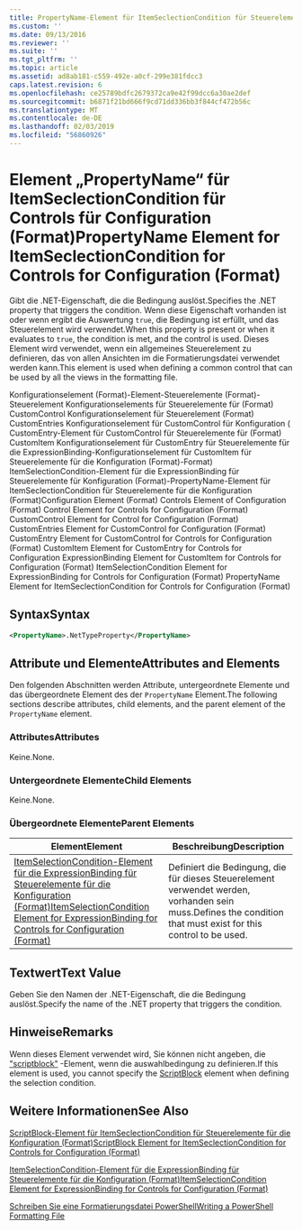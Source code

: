 ```yaml
---
title: PropertyName-Element für ItemSeclectionCondition für Steuerelemente für die Konfiguration (Format) | Microsoft-Dokumentation
ms.custom: ''
ms.date: 09/13/2016
ms.reviewer: ''
ms.suite: ''
ms.tgt_pltfrm: ''
ms.topic: article
ms.assetid: ad8ab181-c559-492e-a0cf-299e381fdcc3
caps.latest.revision: 6
ms.openlocfilehash: ce25789bdfc2679372ca9e42f99dcc6a30ae2def
ms.sourcegitcommit: b6871f21bd666f9cd71dd336bb3f844cf472b56c
ms.translationtype: MT
ms.contentlocale: de-DE
ms.lasthandoff: 02/03/2019
ms.locfileid: "56860926"
---
```

# <a name="propertyname-element-for-itemseclectioncondition-for-controls-for-configuration-format"></a><span data-ttu-id="7e8f8-102">Element „PropertyName“ für ItemSeclectionCondition für Controls für Configuration (Format)</span><span class="sxs-lookup"><span data-stu-id="7e8f8-102">PropertyName Element for ItemSeclectionCondition for Controls for Configuration (Format)</span></span>

<span data-ttu-id="7e8f8-103">Gibt die .NET-Eigenschaft, die die Bedingung auslöst.</span><span class="sxs-lookup"><span data-stu-id="7e8f8-103">Specifies the .NET property that triggers the condition.</span></span> <span data-ttu-id="7e8f8-104">Wenn diese Eigenschaft vorhanden ist oder wenn ergibt die Auswertung `true`, die Bedingung ist erfüllt, und das Steuerelement wird verwendet.</span><span class="sxs-lookup"><span data-stu-id="7e8f8-104">When this property is present or when it evaluates to `true`, the condition is met, and the control is used.</span></span> <span data-ttu-id="7e8f8-105">Dieses Element wird verwendet, wenn ein allgemeines Steuerelement zu definieren, das von allen Ansichten im die Formatierungsdatei verwendet werden kann.</span><span class="sxs-lookup"><span data-stu-id="7e8f8-105">This element is used when defining a common control that can be used by all the views in the formatting file.</span></span>

<span data-ttu-id="7e8f8-106">Konfigurationselement (Format)-Element-Steuerelemente (Format)-Steuerelement Konfigurationselements für Steuerelemente für (Format) CustomControl Konfigurationselement für Steuerelement (Format) CustomEntries Konfigurationselement für CustomControl für Konfiguration ( CustomEntry-Element für CustomControl für Steuerelemente für (Format) CustomItem Konfigurationselement für CustomEntry für Steuerelemente für die ExpressionBinding-Konfigurationselement für CustomItem für Steuerelemente für die Konfiguration (Format)-Format) ItemSelectionCondition-Element für die ExpressionBinding für Steuerelemente für Konfiguration (Format)-PropertyName-Element für ItemSeclectionCondition für Steuerelemente für die Konfiguration (Format)</span><span class="sxs-lookup"><span data-stu-id="7e8f8-106">Configuration Element (Format) Controls Element of Configuration (Format) Control Element for Controls for Configuration (Format) CustomControl Element for Control for Configuration (Format) CustomEntries Element for CustomControl for Configuration (Format) CustomEntry Element for CustomControl for Controls for Configuration (Format) CustomItem Element for CustomEntry for Controls for Configuration ExpressionBinding Element for CustomItem for Controls for Configuration (Format) ItemSelectionCondition Element for ExpressionBinding for Controls for Configuration (Format) PropertyName Element for ItemSeclectionCondition for Controls for Configuration (Format)</span></span>

## <a name="syntax"></a><span data-ttu-id="7e8f8-107">Syntax</span><span class="sxs-lookup"><span data-stu-id="7e8f8-107">Syntax</span></span>

```xml
<PropertyName>.NetTypeProperty</PropertyName>
```

## <a name="attributes-and-elements"></a><span data-ttu-id="7e8f8-108">Attribute und Elemente</span><span class="sxs-lookup"><span data-stu-id="7e8f8-108">Attributes and Elements</span></span>

<span data-ttu-id="7e8f8-109">Den folgenden Abschnitten werden Attribute, untergeordnete Elemente und das übergeordnete Element des der `PropertyName` Element.</span><span class="sxs-lookup"><span data-stu-id="7e8f8-109">The following sections describe attributes, child elements, and the parent element of the `PropertyName` element.</span></span>

### <a name="attributes"></a><span data-ttu-id="7e8f8-110">Attributes</span><span class="sxs-lookup"><span data-stu-id="7e8f8-110">Attributes</span></span>

<span data-ttu-id="7e8f8-111">Keine.</span><span class="sxs-lookup"><span data-stu-id="7e8f8-111">None.</span></span>

### <a name="child-elements"></a><span data-ttu-id="7e8f8-112">Untergeordnete Elemente</span><span class="sxs-lookup"><span data-stu-id="7e8f8-112">Child Elements</span></span>

<span data-ttu-id="7e8f8-113">Keine.</span><span class="sxs-lookup"><span data-stu-id="7e8f8-113">None.</span></span>

### <a name="parent-elements"></a><span data-ttu-id="7e8f8-114">Übergeordnete Elemente</span><span class="sxs-lookup"><span data-stu-id="7e8f8-114">Parent Elements</span></span>

|<span data-ttu-id="7e8f8-115">Element</span><span class="sxs-lookup"><span data-stu-id="7e8f8-115">Element</span></span>|<span data-ttu-id="7e8f8-116">Beschreibung</span><span class="sxs-lookup"><span data-stu-id="7e8f8-116">Description</span></span>|
|-------------|-----------------|
|[<span data-ttu-id="7e8f8-117">ItemSelectionCondition-Element für die ExpressionBinding für Steuerelemente für die Konfiguration (Format)</span><span class="sxs-lookup"><span data-stu-id="7e8f8-117">ItemSelectionCondition Element for ExpressionBinding for Controls for Configuration (Format)</span></span>](./itemselectioncondition-element-for-expressionbinding-for-controls-for-configuration-format.md)|<span data-ttu-id="7e8f8-118">Definiert die Bedingung, die für dieses Steuerelement verwendet werden, vorhanden sein muss.</span><span class="sxs-lookup"><span data-stu-id="7e8f8-118">Defines the condition that must exist for this control to be used.</span></span>|

## <a name="text-value"></a><span data-ttu-id="7e8f8-119">Textwert</span><span class="sxs-lookup"><span data-stu-id="7e8f8-119">Text Value</span></span>

<span data-ttu-id="7e8f8-120">Geben Sie den Namen der .NET-Eigenschaft, die die Bedingung auslöst.</span><span class="sxs-lookup"><span data-stu-id="7e8f8-120">Specify the name of the .NET property that triggers the condition.</span></span>

## <a name="remarks"></a><span data-ttu-id="7e8f8-121">Hinweise</span><span class="sxs-lookup"><span data-stu-id="7e8f8-121">Remarks</span></span>

<span data-ttu-id="7e8f8-122">Wenn dieses Element verwendet wird, Sie können nicht angeben, die ["scriptblock"](./scriptblock-element-for-itemseclectioncondition-for-controls-for-configuration-format.md) -Element, wenn die auswahlbedingung zu definieren.</span><span class="sxs-lookup"><span data-stu-id="7e8f8-122">If this element is used, you cannot specify the [ScriptBlock](./scriptblock-element-for-itemseclectioncondition-for-controls-for-configuration-format.md) element when defining the selection condition.</span></span>

## <a name="see-also"></a><span data-ttu-id="7e8f8-123">Weitere Informationen</span><span class="sxs-lookup"><span data-stu-id="7e8f8-123">See Also</span></span>

[<span data-ttu-id="7e8f8-124">ScriptBlock-Element für ItemSeclectionCondition für Steuerelemente für die Konfiguration (Format)</span><span class="sxs-lookup"><span data-stu-id="7e8f8-124">ScriptBlock Element for ItemSeclectionCondition for Controls for Configuration (Format)</span></span>](./scriptblock-element-for-itemseclectioncondition-for-controls-for-configuration-format.md)

[<span data-ttu-id="7e8f8-125">ItemSelectionCondition-Element für die ExpressionBinding für Steuerelemente für die Konfiguration (Format)</span><span class="sxs-lookup"><span data-stu-id="7e8f8-125">ItemSelectionCondition Element for ExpressionBinding for Controls for Configuration (Format)</span></span>](./itemselectioncondition-element-for-expressionbinding-for-controls-for-configuration-format.md)

[<span data-ttu-id="7e8f8-126">Schreiben Sie eine Formatierungsdatei PowerShell</span><span class="sxs-lookup"><span data-stu-id="7e8f8-126">Writing a PowerShell Formatting File</span></span>](./writing-a-powershell-formatting-file.md)
